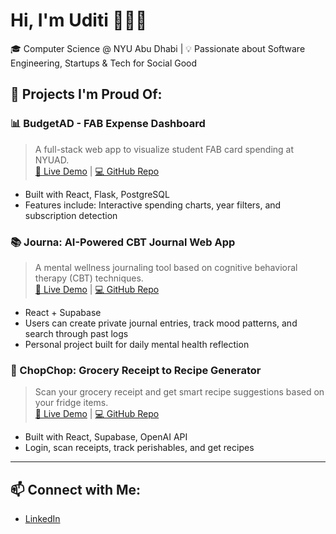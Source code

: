 # Hi, I'm Uditi 👩🏻‍💻

🎓 Computer Science @ NYU Abu Dhabi | 💡 Passionate about Software Engineering, Startups & Tech for Social Good


## 🚀 Projects I'm Proud Of:

### 📊 BudgetAD - FAB Expense Dashboard
> A full-stack web app to visualize student FAB card spending at NYUAD.  
[🔗 Live Demo](https://your-deployed-app-link.com) | [💻 GitHub Repo](https://github.com/uditisharmaaa/BudgetAD)

- Built with React, Flask, PostgreSQL
- Features include: Interactive spending charts, year filters, and subscription detection


### 📚 Journa: AI-Powered CBT Journal Web App
> A mental wellness journaling tool based on cognitive behavioral therapy (CBT) techniques.  
[🔗 Live Demo](https://your-deployed-app-link.com) | [💻 GitHub Repo](https://github.com/uditisharmaaa/Journa)

- React + Supabase
- Users can create private journal entries, track mood patterns, and search through past logs
- Personal project built for daily mental health reflection
  

### 🛒 ChopChop: Grocery Receipt to Recipe Generator
> Scan your grocery receipt and get smart recipe suggestions based on your fridge items.  
[🔗 Live Demo](https://your-deployed-app-link.com) | [💻 GitHub Repo](https://github.com/uditisharmaaa/ChopChop)

- Built with React, Supabase, OpenAI API
- Login, scan receipts, track perishables, and get recipes

---

## 📫 Connect with Me:
- [LinkedIn](https://www.linkedin.com/in/sharmauditi/)

